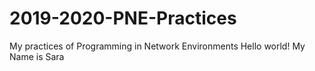 # 2019-2020-PNE-Practices
My practices of Programming in Network Environments
Hello world! 
My Name is Sara

